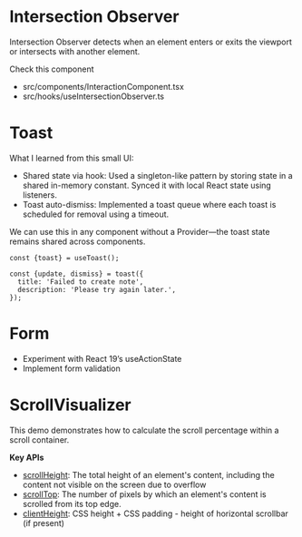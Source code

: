 # Intersection Observer

Intersection Observer detects when an element enters or exits the viewport or intersects with another element.

Check this component

- src/components/InteractionComponent.tsx
- src/hooks/useIntersectionObserver.ts

# Toast

What I learned from this small UI:

- Shared state via hook: Used a singleton-like pattern by storing state in a shared in-memory constant. Synced it with local React state using listeners.
- Toast auto-dismiss: Implemented a toast queue where each toast is scheduled for removal using a timeout.

We can use this in any component without a Provider—the toast state remains shared across components.

```tsx
const {toast} = useToast();

const {update, dismiss} = toast({
  title: 'Failed to create note',
  description: 'Please try again later.',
});
```

# Form

- Experiment with React 19’s useActionState
- Implement form validation

# ScrollVisualizer

This demo demonstrates how to calculate the scroll percentage within a scroll container.

**Key APIs**

- [scrollHeight](https://developer.mozilla.org/en-US/docs/Web/API/Element/scrollHeight): The total height of an element's content, including the content not visible on the screen due to overflow
- [scrollTop](https://developer.mozilla.org/en-US/docs/Web/API/Element/scrollTop): The number of pixels by which an element's content is scrolled from its top edge.
- [clientHeight](https://developer.mozilla.org/en-US/docs/Web/API/Element/clientHeight): CSS height + CSS padding - height of horizontal scrollbar (if present)

